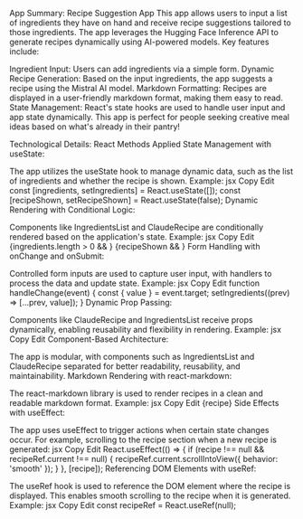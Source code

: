 App Summary: Recipe Suggestion App
This app allows users to input a list of ingredients they have on hand and receive recipe suggestions tailored to those ingredients. The app leverages the Hugging Face Inference API to generate recipes dynamically using AI-powered models. Key features include:

Ingredient Input: Users can add ingredients via a simple form.
Dynamic Recipe Generation: Based on the input ingredients, the app suggests a recipe using the Mistral AI model.
Markdown Formatting: Recipes are displayed in a user-friendly markdown format, making them easy to read.
State Management: React's state hooks are used to handle user input and app state dynamically.
This app is perfect for people seeking creative meal ideas based on what's already in their pantry!

Technological Details: React Methods Applied
State Management with useState:

The app utilizes the useState hook to manage dynamic data, such as the list of ingredients and whether the recipe is shown.
Example:
jsx
Copy
Edit
const [ingredients, setIngredients] = React.useState([]);
const [recipeShown, setRecipeShown] = React.useState(false);
Dynamic Rendering with Conditional Logic:

Components like IngredientsList and ClaudeRecipe are conditionally rendered based on the application's state.
Example:
jsx
Copy
Edit
{ingredients.length > 0 && <IngredientsList ingredients={ingredients} />}
{recipeShown && <ClaudeRecipe />}
Form Handling with onChange and onSubmit:

Controlled form inputs are used to capture user input, with handlers to process the data and update state.
Example:
jsx
Copy
Edit
function handleChange(event) {
  const { value } = event.target;
  setIngredients((prev) => [...prev, value]);
}
Dynamic Prop Passing:

Components like ClaudeRecipe and IngredientsList receive props dynamically, enabling reusability and flexibility in rendering.
Example:
jsx
Copy
Edit
<ClaudeRecipe recipe={generatedRecipe} />
Component-Based Architecture:

The app is modular, with components such as IngredientsList and ClaudeRecipe separated for better readability, reusability, and maintainability.
Markdown Rendering with react-markdown:

The react-markdown library is used to render recipes in a clean and readable markdown format.
Example:
jsx
Copy
Edit
<ReactMarkdown>{recipe}</ReactMarkdown>
Side Effects with useEffect:

The app uses useEffect to trigger actions when certain state changes occur. For example, scrolling to the recipe section when a new recipe is generated:
jsx
Copy
Edit
React.useEffect(() => {
  if (recipe !== null && recipeRef.current !== null) {
    recipeRef.current.scrollIntoView({ behavior: 'smooth' });
  }
}, [recipe]);
Referencing DOM Elements with useRef:

The useRef hook is used to reference the DOM element where the recipe is displayed. This enables smooth scrolling to the recipe when it is generated.
Example:
jsx
Copy
Edit
const recipeRef = React.useRef(null);

<section ref={recipeRef}>
  <ClaudeRecipe recipe={generatedRecipe} />
</section>

